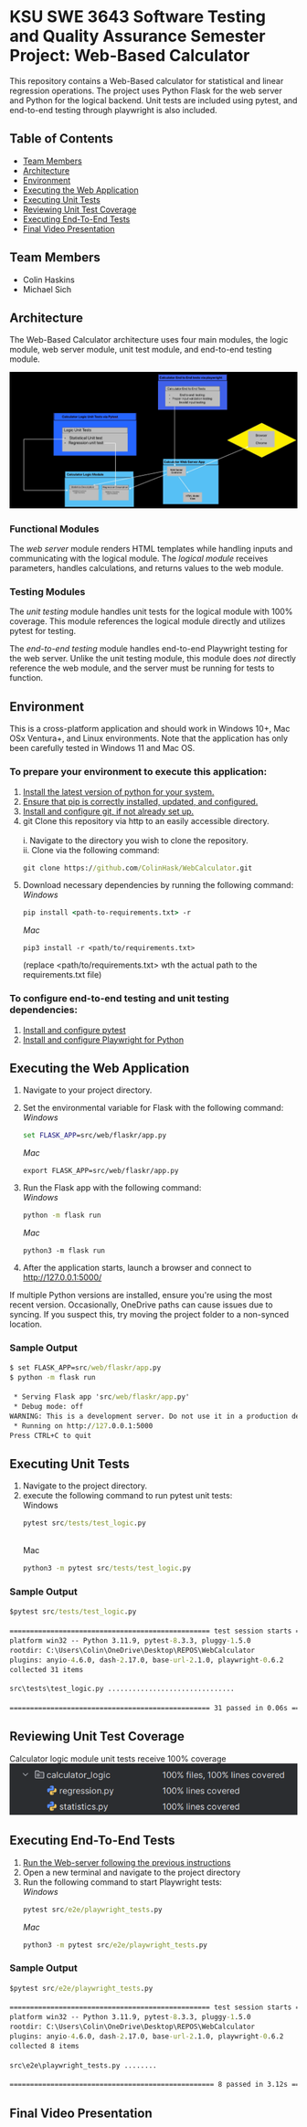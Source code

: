 # KSU SWE 3643 Software Testing and Quality Assurance Semester Project: Web-Based Calculator

This repository contains a Web-Based calculator for statistical and linear regression operations.
The project uses Python Flask for the web server and Python for the logical backend.
Unit tests are included using pytest, and end-to-end testing through playwright is also included.

## Table of Contents
- [Team Members](#team-members)
- [Architecture](#Architecture)
- [Environment](#environment)
- [Executing the Web Application](#executing-the-web-application)
- [Executing Unit Tests](#executing-unit-tests)
- [Reviewing Unit Test Coverage](#reviewing-unit-test-coverage)
- [Executing End-To-End Tests](#executing-end-to-end-tests)
- [Final Video Presentation](#final-video-presentation)

## Team Members
 - Colin Haskins
 - Michael Sich

## Architecture
The Web-Based Calculator architecture uses four main modules, the logic module, web server module, unit test module, and end-to-end testing module. 

![Diagram1.png](README.assets/Diagram1.png)

### Functional Modules
The *web server* module renders HTML templates while handling inputs and communicating with the logical module.
The *logical module* receives parameters, handles calculations, and returns values to the web module.

### Testing Modules
The *unit testing* module handles unit tests for the logical module with 100% coverage.
This module references the logical module directly and utilizes pytest for testing. 

The *end-to-end testing* module handles end-to-end Playwright testing for the web server.
Unlike the unit testing module, this module does *not* directly reference the web module, and the server must be running for tests to function.

## Environment

This is a cross-platform application and should work in Windows 10+, Mac OSx Ventura+, and Linux environments. Note that the application has only been carefully tested in Windows 11 and Mac OS.

### To prepare your environment to execute this application:
 1. [Install the latest version of python for your system.](https://www.python.org/downloads/)
 2. [Ensure that pip is correctly installed, updated, and configured.](https://www.datacamp.com/tutorial/pip-upgrade-python)
 3. [Install and configure git, if not already set up.](https://git-scm.com/book/en/v2/Getting-Started-Installing-Git)
4. git Clone this repository via http to an easily accessible directory. <br>
   <br>i. Navigate to the directory you wish to clone the repository. 
   <br>ii. Clone via the following command:
    ```cmd
    git clone https://github.com/ColinHask/WebCalculator.git
    ```
 5. Download necessary dependencies by running the following command:
    <br>*Windows*
    ```cmd
    pip install <path-to-requirements.txt> -r 
    ```
    *Mac*
    ```terminal
    pip3 install -r <path/to/requirements.txt>
    ```
    (replace <path/to/requirements.txt> wth the actual path to the requirements.txt file)
### To configure end-to-end testing and unit testing dependencies:
  1. [Install and configure pytest](https://docs.pytest.org/en/stable/getting-started.html)
  2. [Install and configure Playwright for Python](https://playwright.dev/python/docs/intro)

## Executing the Web Application

 1. Navigate to your project directory.
 2. Set the environmental variable for Flask with the following command:
    <br>*Windows*
    ```cmd
    set FLASK_APP=src/web/flaskr/app.py
    ```
    *Mac*
    ```terminal
    export FLASK_APP=src/web/flaskr/app.py
    ```
    
 3. Run the Flask app with the following command:
    <br>*Windows*
    ```cmd
    python -m flask run
    ```
    *Mac*
    ```terminal
    python3 -m flask run
    ```
 4.  After the application starts, launch a browser and connect to http://127.0.0.1:5000/  

If multiple Python versions are installed, ensure you're using the most recent version.
Occasionally, OneDrive paths can cause issues due to syncing. If you suspect this, try moving the project folder to a non-synced location.

### Sample Output
```cmd
$ set FLASK_APP=src/web/flaskr/app.py
$ python -m flask run

 * Serving Flask app 'src/web/flaskr/app.py'
 * Debug mode: off
WARNING: This is a development server. Do not use it in a production deployment. Use a production WSGI server instead.
 * Running on http://127.0.0.1:5000
Press CTRL+C to quit
```

## Executing Unit Tests

 1. Navigate to the project directory.
 2. execute the following command to run pytest unit tests:
    <br>Windows
    ```cmd
    pytest src/tests/test_logic.py
    ```
    <br>Mac
    ```cmd
    python3 -m pytest src/tests/test_logic.py
    ```

### Sample Output
```cmd
$pytest src/tests/test_logic.py

================================================= test session starts =================================================
platform win32 -- Python 3.11.9, pytest-8.3.3, pluggy-1.5.0
rootdir: C:\Users\Colin\OneDrive\Desktop\REPOS\WebCalculator
plugins: anyio-4.6.0, dash-2.17.0, base-url-2.1.0, playwright-0.6.2
collected 31 items

src\tests\test_logic.py ...............................                                                          [100%]

================================================= 31 passed in 0.06s ==================================================
```

## Reviewing Unit Test Coverage

Calculator logic module unit tests receive 100% coverage
![coverage1.png](README.assets/coverage1.png)

## Executing End-To-End Tests

 1. [Run the Web-server following the previous instructions](#executing-the-web-application)
 2. Open a new terminal and navigate to the project directory
 3. Run the following command to start Playwright tests:
    <br>*Windows*
    ```cmd
    pytest src/e2e/playwright_tests.py
    ```
    *Mac*
    ```cmd
    python3 -m pytest src/e2e/playwright_tests.py
    ```
### Sample Output

```cmd
$pytest src/e2e/playwright_tests.py

================================================= test session starts =================================================
platform win32 -- Python 3.11.9, pytest-8.3.3, pluggy-1.5.0
rootdir: C:\Users\Colin\OneDrive\Desktop\REPOS\WebCalculator
plugins: anyio-4.6.0, dash-2.17.0, base-url-2.1.0, playwright-0.6.2
collected 8 items

src\e2e\playwright_tests.py ........                                                                             [100%]

================================================== 8 passed in 3.12s ==================================================
```

## Final Video Presentation